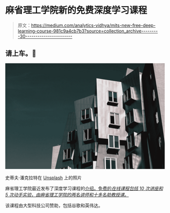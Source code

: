 # 麻省理工学院新的免费深度学习课程

> 原文：<https://medium.com/analytics-vidhya/mits-new-free-deep-learning-course-981c9a4cb7b3?source=collection_archive---------30----------------------->

## 请上车。🚋

![](img/3d086489d9ebffec6db5941134912120.png)

史蒂夫·潘克拉特在 [Unsplash](https://unsplash.com?utm_source=medium&utm_medium=referral) 上的照片

麻省理工学院最近发布了深度学习课程的[介绍。免费的*在线课程包括 10 次讲座和 5 次动手实验，由麻省理工学院的两名讲师和十多名助教授课。*](http://introtodeeplearning.com/2020/index.html)

该课程由大型科技公司赞助，包括谷歌和英伟达。